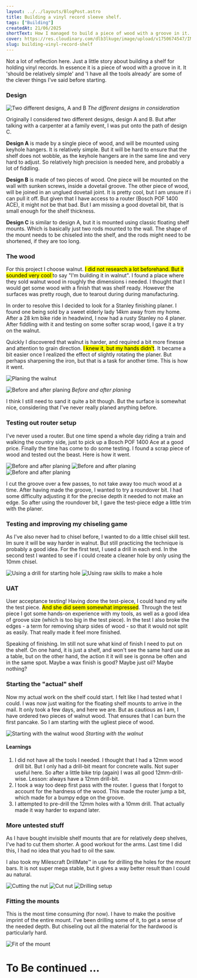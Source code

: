```yaml
---
layout: ../../layouts/BlogPost.astro
title: Building a vinyl record sleeve shelf.
tags: ["Building"]
createdAt: 21/06/2025
shortText: How I managed to build a piece of wood with a groove in it.
cover: https://res.cloudinary.com/dlb3lkuge/image/upload/v1750674547/IMG20250620134030_hhapda.jpg
slug: building-vinyl-record-shelf
---
```


Not a lot of reflection here. Just a little story about building a shelf for holding vinyl records. In essence it is a piece of wood with a groove in it. It 'should be relatively simple' and 'I have all the tools already' are some of the clever things I've said before starting.

### Design
![Two different designs, A and B](https://res.cloudinary.com/dlb3lkuge/image/upload/v1750501375/record_holder_design_gr2di2.png)
*The different designs in consideration*

Originally I considered two different designs, design A and B. But after talking with a carpenter at a family event, I was put onto the path of design C. 

**Design A** is made by a single piece of wood, and will be mounted using keyhole hangers. It is relatively simple. But it will be hard to ensure that the shelf does not wobble, as the keyhole hangers are in the same line and very hard to adjust. So relatively high precision is needed here, and probably a lot of fiddling.

**Design B** is made of two pieces of wood. One piece will be mounted on the wall with sunken screws, inside a dovetail groove. The other piece of wood, will be joined in an unglued dovetail joint.  It is pretty cool, but I am unsure if i can pull it off. But given that I have access to a router (Bosch POF 1400 ACE), it might not be that bad. But I am missing a good dovetail bit, that is small enough for the shelf thickness.

**Design C** is similar to design A, but it is mounted using classic floating shelf mounts. Which is basically just two rods mounted to the wall. The shape of the mount needs to be chiseled into the shelf, and the rods might need to be shortened, if they are too long.

### The wood
For this project I choose walnut. <mark>I did not research a lot beforehand. But it sounded very cool </mark> to say "I'm building it in walnut". I found a place where they sold walnut wood in roughly the dimensions i needed. I thought that I would get some wood with a finish that was shelf ready. However the surfaces was pretty rough, due to tearout during during manufacturing.

In order to resolve this I decided to look for a Stanley finishing planer. I found one being sold by a sweet elderly lady 14km away from my home. After a 28 km bike ride in headwind, I now had a rusty Stanley no 4 planer. After fiddling with it and testing on some softer scrap wood, I gave it a try on the walnut. 

Quickly I discovered that walnut is harder, and required a bit more finesse and attention to grain direction. <mark>I knew it, but my hands didn't</mark>. It became a bit easier once I realized the effect of slightly rotating the planer. But perhaps sharpening the iron, but that is a task for another time. This is how it went.

![Planing the walnut](https://res.cloudinary.com/dlb3lkuge/image/upload/v1750674547/IMG20250620134030_hhapda.jpg)

![Before and after planing](https://res.cloudinary.com/dlb3lkuge/image/upload/v1750503351/wood_sckigo.jpg)
*Before and after planing*

I think I still need to sand it quite a bit though. But the surface is somewhat nice, considering that I've never really planed anything before.


### Testing out router setup

I've never used a router. But one time spend a whole day riding a train and walking the country side, just to pick up a Bosch POF 1400 Ace at a good price. Finally the time has come to do some testing. I found a scrap piece of wood and tested out the beast. Here is how it went.


<gallery>

![Before and after planing](https://res.cloudinary.com/dlb3lkuge/image/upload/v1750674385/IMG20250623113328_bozciy.jpg)
![Before and after planing](https://res.cloudinary.com/dlb3lkuge/image/upload/v1750674385/IMG20250623114000_odyjbs.jpg)
![Before and after planing](https://res.cloudinary.com/dlb3lkuge/image/upload/v1750674384/IMG20250623115110_vixtvt.jpg)

</gallery>

I cut the groove over a few passes, to not take away too much wood at a time. After having made the groove, I wanted to try a roundover bit. I had some difficulty adjusting it for the precise depth it needed to not make an edge. So after using the roundover bit, I gave the test-piece edge a little trim with the planer.


### Testing and improving my chiseling game

As I've also never had to chisel before, I wanted to do a little chisel skill test. Im sure it will be way harder in walnut. But still practicing the technique is probably a good idea. For the first test, I used a drill in each end. In the second test I wanted to see if i could create a cleaner hole by only using the 10mm chisel.

<gallery>

![Using a drill for starting hole](https://res.cloudinary.com/dlb3lkuge/image/upload/v1750774766/IMG20250624161608_ciddtt.jpg)
![Using raw skills to make a hole](https://res.cloudinary.com/dlb3lkuge/image/upload/v1750774766/IMG20250624161617_vfs7ty.jpg)

</gallery>


### UAT
User acceptance testing! Having done the test-piece, I could hand my wife the test piece. <mark>And she did seem somewhat impressed</mark>. Through the test piece I got some hands-on experience with my tools, as well as a good idea of groove size (which is too big in the test piece). In the test I also broke the edges - a term for removing sharp sides of wood - so that it would not split as easily. That really made it feel more finished.

Speaking of finishing. Im still not sure what kind of finish I need to put on the shelf. On one hand, it is just a shelf, and won't see the same hard use as a table, but on the other hand, the action it it will see is gonna be often and in the same spot. Maybe a wax finish is good? Maybe just oil? Maybe nothing?


### Starting the "actual" shelf
Now my actual work on the shelf could start. I felt like I had tested what I could. I was now just waiting for the floating shelf mounts to arrive in the mail. It only took a few days, and here we are.
But as cautious as I am, I have ordered two pieces of walnut wood. That ensures that I can burn the first pancake. So I am starting with the ugliest piece of wood.

![Starting with the walnut wood](https://res.cloudinary.com/dlb3lkuge/image/upload/v1750970443/IMG20250626144241_xh0lq1.jpg)
*Starting with the walnut*

#### Learnings
1. I did not have all the tools I needed. I thought that I had a 12mm wood drill bit. But I only had a drill-bit meant for concrete walls. Not super useful here. So after a little bike trip (again) I was all good 12mm-drill-wise. Lesson: always have a 12mm drill-bit.
2. I took a way too deep first pass with the router. I guess that I forgot to account for the hardness of the wood. This made the router jump a bit, which made for a bumpy edge on the groove.
3. I attempted to pre-drill the 12mm holes with a 10mm drill. That actually made it way harder to expand later. 


### More untested stuff
As I have bought invisible shelf mounts that are for relatively deep shelves, I've had to cut them shorter. A good workout for the arms. Last time I did this, I had no idea that you had to oil the saw.

I also took my Milescraft DrillMate™ in use for drilling the holes for the mount bars. It is not super mega stable, but it gives a way better result than I could au natural.

<gallery>

![Cutting the nut](https://res.cloudinary.com/dlb3lkuge/image/upload/v1750970439/IMG20250626153011_mw4lml.jpg)
![Cut nut](https://res.cloudinary.com/dlb3lkuge/image/upload/v1750970441/IMG20250626153703_ufi0cv.jpg)
![Drilling setup](https://res.cloudinary.com/dlb3lkuge/image/upload/v1750970444/IMG20250626152537_azshn1.jpg)

</gallery>

### Fitting the mounts
This is the most time consuming (for now). I have to make the positive imprint of the entire mount. I've been drilling some of it, to get a sense of the needed depth. But chiseling out all the material for the hardwood is particularly hard.

![Fit of the mount](https://res.cloudinary.com/dlb3lkuge/image/upload/v1750970442/IMG20250626184811_iaqehj.jpg)

# To Be continued ... 
